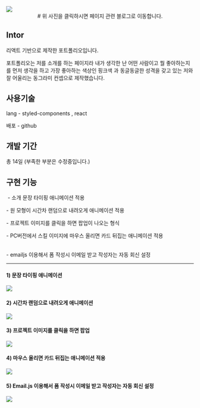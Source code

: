 <a src='https://saltsoyeon.tistory.com/52' target="_blank">
<img src='https://github.com/josoyean/soyeon-portfolio/assets/31685570/1283ee32-2fce-44c7-b9d9-15efbb563b18' />
</a>

<div align=center>
# 위 사진을 클릭하시면 페이지 관련 블로그로 이동합니다.
</div>

## **Intor**

리액트 기반으로 제작한 포트폴리오입니다.

포트폴리오는 저를 소개를 하는 페이지라 내가 생각한 난 어떤 사람이고 뭘 좋아하는지를 먼저 생각을 하고 가장 좋아하는 색상인 핑크색 과 동글동글한 성격을 갖고 있는 저와 잘 어울리는 동그라미 컨셉으로 제작했습니다.

## **사용기술**

lang - styled-components , react

배포 - github

## **개발 기간**

총 14일 (부족한 부분은 수정중입니다.)

## **구현 기능**

 - 소개 문장 타이핑 애니메이션 적용

\- 원 모형이 시간차 랜덤으로 내려오게 애니메이션 적용

\- 프로젝트 이미지를 클릭을 하면 팝업이 나오는 형식

\- PC버전에서 스킬 이미지에 마우스 올리면 카드 뒤집는 애니메이션 적용  
  

\- emailjs 이용해서 폼 작성시 이메일 받고 작성자는 자동 회신 설정

---

#### 1) 문장 타이핑 애니메이션

<img src='https://github.com/josoyean/soyeon-portfolio/assets/31685570/9994f576-4420-4c49-91b2-4a15de9a3c9d' />



#### 2) 시간차 랜덤으로 내려오게 애니메이션

<img src='https://github.com/josoyean/soyeon-portfolio/assets/31685570/7da27c4a-a286-4c89-9ee4-f3d82dd57803' />


#### 3) 프로젝트 이미지를 클릭을 하면 팝업

<img src='https://github.com/josoyean/soyeon-portfolio/assets/31685570/e6473706-0bbd-437e-bd2c-4d87723c93c1' />


#### 4) 마우스 올리면 카드 뒤집는 애니메이션 적용

<img src='https://github.com/josoyean/soyeon-portfolio/assets/31685570/0876c571-264c-486e-bb46-c05e87983ee4' />


#### 5) Email.js 이용해서 폼 작성시 이메일 받고 작성자는 자동 회신 설정

<img src='https://github.com/josoyean/soyeon-portfolio/assets/31685570/7bae940f-9f0a-49f1-a1dc-8e6831ad71ff' />

